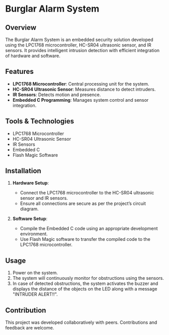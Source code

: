 # Burglar Alarm System

## Overview

The Burglar Alarm System is an embedded security solution developed using the LPC1768 microcontroller, HC-SR04 ultrasonic sensor, and IR sensors. It provides intelligent intrusion detection with efficient integration of hardware and software.

## Features

- **LPC1768 Microcontroller**: Central processing unit for the system.
- **HC-SR04 Ultrasonic Sensor**: Measures distance to detect intruders.
- **IR Sensors**: Detects motion and presence.
- **Embedded C Programming**: Manages system control and sensor integration.

## Tools & Technologies

- LPC1768 Microcontroller
- HC-SR04 Ultrasonic Sensor
- IR Sensors
- Embedded C
- Flash Magic Software

## Installation

1. **Hardware Setup**:
   - Connect the LPC1768 microcontroller to the HC-SR04 ultrasonic sensor and IR sensors.
   - Ensure all connections are secure as per the project’s circuit diagram.

2. **Software Setup**:
   - Compile the Embedded C code using an appropriate development environment.
   - Use Flash Magic software to transfer the compiled code to the LPC1768 microcontroller.

## Usage

1. Power on the system.
2. The system will continuously monitor for obstructions using the sensors.
3. In case of detected obstructions, the system activates the buzzer and displays the distance of the objects on the LED along with a message "INTRUDER ALERT!!".

## Contribution

This project was developed collaboratively with peers. Contributions and feedback are welcome.
